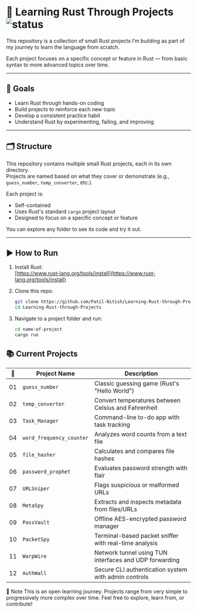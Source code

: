 # 🦀 Learning Rust Through Projects ![status](https://img.shields.io/badge/status-Learning_Rust-ffaa00?style=flat-square)

This repository is a collection of small Rust projects I’m building as part of my journey to learn the language from scratch.

Each project focuses on a specific concept or feature in Rust — from basic syntax to more advanced topics over time.

---

## 🎯 Goals

- Learn Rust through hands-on coding  
- Build projects to reinforce each new topic  
- Develop a consistent practice habit  
- Understand Rust by experimenting, failing, and improving  

---

## 🗂️ Structure

This repository contains multiple small Rust projects, each in its own directory.  
Projects are named based on what they cover or demonstrate (e.g., `guess_number`, `temp_converter`, etc.).

Each project is:

- Self-contained  
- Uses Rust's standard `cargo` project layout  
- Designed to focus on a specific concept or feature

You can explore any folder to see its code and try it out.

---

## ▶️ How to Run

1. Install Rust:  
   [https://www.rust-lang.org/tools/install](https://www.rust-lang.org/tools/install)

2. Clone this repo:

   ```bash
   git clone https://github.com/Patil-Nitish/Learning-Rust-through-Projects.git
   cd Learning-Rust-through-Projects
3. Navigate to a project folder and run:
   ```bash
   cd name-of-project
   cargo run


## 📚 Current Projects

<!-- project-list-start -->
| 🔢 | Project Name             | Description                                         |
| -- | ------------------------ | --------------------------------------------------- |
| 01 | `guess_number`           | Classic guessing game (Rust's "Hello World")        |
| 02 | `temp_converter`         | Convert temperatures between Celsius and Fahrenheit |
| 03 | `Task_Manager`           | Command-line to-do app with task tracking           |
| 04 | `word_frequency_counter` | Analyzes word counts from a text file               |
| 05 | `file_hasher`            | Calculates and compares file hashes                 |
| 06 | `password_prophet`       | Evaluates password strength with flair              |
| 07 | `URLSniper`              | Flags suspicious or malformed URLs                  |
| 08 | `MetaSpy`                | Extracts and inspects metadata from files/URLs      |
| 09 | `PassVault`              | Offline AES-encrypted password manager              |
| 10 | `PacketSpy`              | Terminal-based packet sniffer with real-time analysis |
| 11 | `WarpWire`               | Network tunnel using TUN interfaces and UDP forwarding |
| 12 | `AuthWall`               | Secure CLI authentication system with admin controls |
<!-- project-list-end -->


📌 Note
This is an open learning journey. Projects range from very simple to progressively more complex over time.
Feel free to explore, learn from, or contribute!
